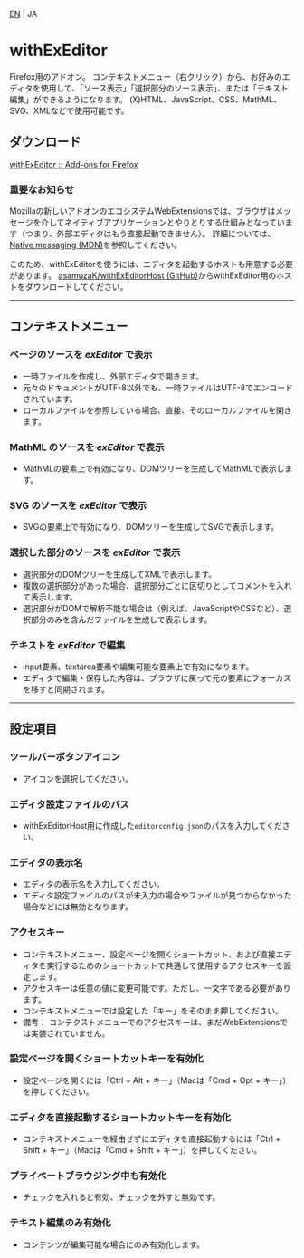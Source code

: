 [EN](./README.md) | JA

# withExEditor

Firefox用のアドオン。
コンテキストメニュー（右クリック）から、お好みのエディタを使用して、「ソース表示」「選択部分のソース表示」、または「テキスト編集」ができるようになります。
(X)HTML、JavaScript、CSS、MathML、SVG、XMLなどで使用可能です。

## ダウンロード

[withExEditor :: Add-ons for Firefox](https://addons.mozilla.org/addon/withexeditor/ "withExEditor :: Add-ons for Firefox")

### 重要なお知らせ

Mozillaの新しいアドオンのエコシステムWebExtensionsでは、ブラウザはメッセージを介してネイティブアプリケーションとやりとりする仕組みとなっています（つまり、外部エディタはもう直接起動できません）。
詳細については、[Native messaging (MDN)](https://developer.mozilla.org/ja/Add-ons/WebExtensions/Native_messaging "Native messaging - Mozilla | MDN")を参照してください。

このため、withExEditorを使うには、エディタを起動するホストも用意する必要があります。
[asamuzaK/withExEditorHost (GitHub)](https://github.com/asamuzaK/withExEditorHost "asamuzaK/withExEditorHost: Native messaging host for withExEditor")からwithExEditor用のホストをダウンロードしてください。

***

## コンテキストメニュー

### ページのソースを *exEditor* で表示

* 一時ファイルを作成し、外部エディタで開きます。
* 元々のドキュメントがUTF-8以外でも、一時ファイルはUTF-8でエンコードされています。
* ローカルファイルを参照している場合、直接、そのローカルファイルを開きます。

### MathML のソースを *exEditor* で表示

* MathMLの要素上で有効になり、DOMツリーを生成してMathMLで表示します。

### SVG のソースを *exEditor* で表示

* SVGの要素上で有効になり、DOMツリーを生成してSVGで表示します。

### 選択した部分のソースを *exEditor* で表示

* 選択部分のDOMツリーを生成してXMLで表示します。
* 複数の選択部分があった場合、選択部分ごとに区切りとしてコメントを入れて表示します。
* 選択部分がDOMで解析不能な場合は（例えば、JavaScriptやCSSなど）、選択部分のみを含んだファイルを生成して表示します。

### テキストを *exEditor* で編集

* input要素、textarea要素や編集可能な要素上で有効になります。
* エディタで編集・保存した内容は、ブラウザに戻って元の要素にフォーカスを移すと同期されます。

***

## 設定項目

### ツールバーボタンアイコン

* アイコンを選択してください。

### エディタ設定ファイルのパス

* withExEditorHost用に作成した`editorconfig.json`のパスを入力してください。

### エディタの表示名

* エディタの表示名を入力してください。
* エディタ設定ファイルのパスが未入力の場合やファイルが見つからなかった場合などには無効となります。

### アクセスキー

* コンテキストメニュー、設定ページを開くショートカット、および直接エディタを実行するためのショートカットで共通して使用するアクセスキーを設定します。
* アクセスキーは任意の値に変更可能です。ただし、一文字である必要があります。
* コンテキストメニューでは設定した「キー」をそのまま押してください。
* 備考： コンテクストメニューでのアクセスキーは、まだWebExtensionsでは実装されていません。

### 設定ページを開くショートカットキーを有効化

* 設定ページを開くには「Ctrl + Alt + キー」（Macは「Cmd + Opt + キー」）を押してください。

### エディタを直接起動するショートカットキーを有効化

* コンテキストメニューを経由せずにエディタを直接起動するには「Ctrl + Shift + キー」（Macは「Cmd + Shift + キー」）を押してください。

### プライベートブラウジング中も有効化

* チェックを入れると有効、チェックを外すと無効です。

### テキスト編集のみ有効化

* コンテンツが編集可能な場合にのみ有効化します。
